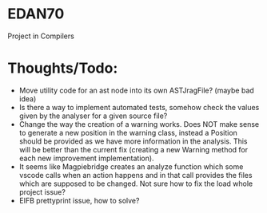 # EDAN70

Project in Compilers



# Thoughts/Todo:

* Move utility code for an ast node into its own ASTJragFile? (maybe bad idea)
* Is there a way to implement automated tests, somehow check the values given by the analyser for a given source file?
* Change the way the creation of a warning works. Does NOT make sense to generate a new position in the warning class, instead a Position should be provided as we have more information in the analysis. This will be better than the current fix (creating a new Warning method for each new improvement implementation).
* It seems like Magpiebridge creates an analyze function which some vscode calls when an action happens and in that call provides the files which are supposed to be changed. Not sure how to fix the load whole project issue?
* EIFB prettyprint issue, how to solve?